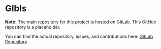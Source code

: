 # Glbls

**Note:** The main repository for this project is hosted on GitLab. This GitHub repository is a placeholder.

You can find the actual repository, issues, and contributions here: [GitLab Repository](https://gitlab.com/micttyoid/glbls)
